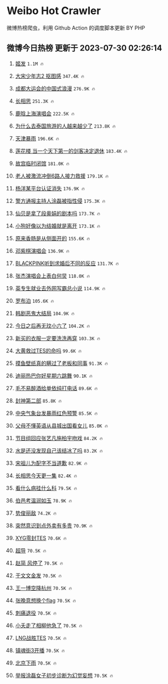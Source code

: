 # Weibo Hot Crawler 



微博热榜爬虫，利用 Github Action 的调度脚本更新 BY PHP 


## 微博今日热榜 更新于 2023-07-30 02:26:14 
1. [姬发](https://s.weibo.com/weibo?q=%E5%A7%AC%E5%8F%91&t=31&band_rank=1&Refer=top) `1.1M 🔥` 

1. [大宋少年志2 抠图感](https://s.weibo.com/weibo?q=%E5%A4%A7%E5%AE%8B%E5%B0%91%E5%B9%B4%E5%BF%972%20%E6%8A%A0%E5%9B%BE%E6%84%9F&t=31&band_rank=2&Refer=top) `347.4K 🔥` 

1. [成都大运会的中国式浪漫](https://s.weibo.com/weibo?q=%23%E6%88%90%E9%83%BD%E5%A4%A7%E8%BF%90%E4%BC%9A%E7%9A%84%E4%B8%AD%E5%9B%BD%E5%BC%8F%E6%B5%AA%E6%BC%AB%23&t=31&band_rank=3&Refer=top) `276.9K 🔥` 

1. [长相思](https://s.weibo.com/weibo?q=%E9%95%BF%E7%9B%B8%E6%80%9D&t=31&band_rank=4&Refer=top) `251.3K 🔥` 

1. [鹿晗上海演唱会](https://s.weibo.com/weibo?q=%23%E9%B9%BF%E6%99%97%E4%B8%8A%E6%B5%B7%E6%BC%94%E5%94%B1%E4%BC%9A%23&t=31&band_rank=5&Refer=top) `222.5K 🔥` 

1. [为什么去泰国旅游的人越来越少了](https://s.weibo.com/weibo?q=%23%E4%B8%BA%E4%BB%80%E4%B9%88%E5%8E%BB%E6%B3%B0%E5%9B%BD%E6%97%85%E6%B8%B8%E7%9A%84%E4%BA%BA%E8%B6%8A%E6%9D%A5%E8%B6%8A%E5%B0%91%E4%BA%86%23&t=31&band_rank=6&Refer=top) `213.8K 🔥` 

1. [天津暴雨](https://s.weibo.com/weibo?q=%23%E5%A4%A9%E6%B4%A5%E6%9A%B4%E9%9B%A8%23&t=31&band_rank=7&Refer=top) `196.6K 🔥` 

1. [莲花楼 当一个天下第一的剑客决定退休](https://s.weibo.com/weibo?q=%E8%8E%B2%E8%8A%B1%E6%A5%BC%20%E5%BD%93%E4%B8%80%E4%B8%AA%E5%A4%A9%E4%B8%8B%E7%AC%AC%E4%B8%80%E7%9A%84%E5%89%91%E5%AE%A2%E5%86%B3%E5%AE%9A%E9%80%80%E4%BC%91&t=31&band_rank=8&Refer=top) `183.4K 🔥` 

1. [故宫临时闭馆](https://s.weibo.com/weibo?q=%23%E6%95%85%E5%AE%AB%E4%B8%B4%E6%97%B6%E9%97%AD%E9%A6%86%23&t=31&band_rank=9&Refer=top) `181.0K 🔥` 

1. [老人被激流冲倒6路人接力救援](https://s.weibo.com/weibo?q=%23%E8%80%81%E4%BA%BA%E8%A2%AB%E6%BF%80%E6%B5%81%E5%86%B2%E5%80%926%E8%B7%AF%E4%BA%BA%E6%8E%A5%E5%8A%9B%E6%95%91%E6%8F%B4%23&t=31&band_rank=10&Refer=top) `179.1K 🔥` 

1. [杨洋某平台认证消失](https://s.weibo.com/weibo?q=%23%E6%9D%A8%E6%B4%8B%E6%9F%90%E5%B9%B3%E5%8F%B0%E8%AE%A4%E8%AF%81%E6%B6%88%E5%A4%B1%23&t=31&band_rank=11&Refer=top) `176.9K 🔥` 

1. [警方通报主持人涂磊被指性侵](https://s.weibo.com/weibo?q=%23%E8%AD%A6%E6%96%B9%E9%80%9A%E6%8A%A5%E4%B8%BB%E6%8C%81%E4%BA%BA%E6%B6%82%E7%A3%8A%E8%A2%AB%E6%8C%87%E6%80%A7%E4%BE%B5%23&t=31&band_rank=12&Refer=top) `175.3K 🔥` 

1. [仙贝是拿了段奥娟的剧本吗](https://s.weibo.com/weibo?q=%23%E4%BB%99%E8%B4%9D%E6%98%AF%E6%8B%BF%E4%BA%86%E6%AE%B5%E5%A5%A5%E5%A8%9F%E7%9A%84%E5%89%A7%E6%9C%AC%E5%90%97%23&t=31&band_rank=13&Refer=top) `173.7K 🔥` 

1. [小狗好像以为结婚就是离开](https://s.weibo.com/weibo?q=%23%E5%B0%8F%E7%8B%97%E5%A5%BD%E5%83%8F%E4%BB%A5%E4%B8%BA%E7%BB%93%E5%A9%9A%E5%B0%B1%E6%98%AF%E7%A6%BB%E5%BC%80%23&t=31&band_rank=14&Refer=top) `173.1K 🔥` 

1. [原来香肠是从侧面开的](https://s.weibo.com/weibo?q=%23%E5%8E%9F%E6%9D%A5%E9%A6%99%E8%82%A0%E6%98%AF%E4%BB%8E%E4%BE%A7%E9%9D%A2%E5%BC%80%E7%9A%84%23&t=31&band_rank=15&Refer=top) `155.6K 🔥` 

1. [邓紫棋演唱会](https://s.weibo.com/weibo?q=%E9%82%93%E7%B4%AB%E6%A3%8B%E6%BC%94%E5%94%B1%E4%BC%9A&t=31&band_rank=16&Refer=top) `136.9K 🔥` 

1. [BLACKPINK听到求婚后不同的反应](https://s.weibo.com/weibo?q=%23BLACKPINK%E5%90%AC%E5%88%B0%E6%B1%82%E5%A9%9A%E5%90%8E%E4%B8%8D%E5%90%8C%E7%9A%84%E5%8F%8D%E5%BA%94%23&t=31&band_rank=17&Refer=top) `131.7K 🔥` 

1. [张杰演唱会上表白何炅](https://s.weibo.com/weibo?q=%23%E5%BC%A0%E6%9D%B0%E6%BC%94%E5%94%B1%E4%BC%9A%E4%B8%8A%E8%A1%A8%E7%99%BD%E4%BD%95%E7%82%85%23&t=31&band_rank=18&Refer=top) `118.0K 🔥` 

1. [英专生就业去外网写霸总小说](https://s.weibo.com/weibo?q=%23%E8%8B%B1%E4%B8%93%E7%94%9F%E5%B0%B1%E4%B8%9A%E5%8E%BB%E5%A4%96%E7%BD%91%E5%86%99%E9%9C%B8%E6%80%BB%E5%B0%8F%E8%AF%B4%23&t=31&band_rank=19&Refer=top) `114.9K 🔥` 

1. [罗布泊](https://s.weibo.com/weibo?q=%E7%BD%97%E5%B8%83%E6%B3%8A&t=31&band_rank=20&Refer=top) `105.6K 🔥` 

1. [韩剧恶鬼大结局](https://s.weibo.com/weibo?q=%23%E9%9F%A9%E5%89%A7%E6%81%B6%E9%AC%BC%E5%A4%A7%E7%BB%93%E5%B1%80%23&t=31&band_rank=21&Refer=top) `104.9K 🔥` 

1. [今日之后再无玟小六了](https://s.weibo.com/weibo?q=%23%E4%BB%8A%E6%97%A5%E4%B9%8B%E5%90%8E%E5%86%8D%E6%97%A0%E7%8E%9F%E5%B0%8F%E5%85%AD%E4%BA%86%23&t=31&band_rank=22&Refer=top) `104.2K 🔥` 

1. [新买的衣服一定要洗洗再穿](https://s.weibo.com/weibo?q=%23%E6%96%B0%E4%B9%B0%E7%9A%84%E8%A1%A3%E6%9C%8D%E4%B8%80%E5%AE%9A%E8%A6%81%E6%B4%97%E6%B4%97%E5%86%8D%E7%A9%BF%23&t=31&band_rank=23&Refer=top) `103.3K 🔥` 

1. [大黄救过TES的命吗](https://s.weibo.com/weibo?q=%E5%A4%A7%E9%BB%84%E6%95%91%E8%BF%87TES%E7%9A%84%E5%91%BD%E5%90%97&t=31&band_rank=24&Refer=top) `99.6K 🔥` 

1. [摸鱼壁纸真的瞒过了老板和同事](https://s.weibo.com/weibo?q=%23%E6%91%B8%E9%B1%BC%E5%A3%81%E7%BA%B8%E7%9C%9F%E7%9A%84%E7%9E%92%E8%BF%87%E4%BA%86%E8%80%81%E6%9D%BF%E5%92%8C%E5%90%8C%E4%BA%8B%23&t=31&band_rank=25&Refer=top) `91.3K 🔥` 

1. [迪丽热巴你好星期六跳舞](https://s.weibo.com/weibo?q=%23%E8%BF%AA%E4%B8%BD%E7%83%AD%E5%B7%B4%E4%BD%A0%E5%A5%BD%E6%98%9F%E6%9C%9F%E5%85%AD%E8%B7%B3%E8%88%9E%23&t=31&band_rank=26&Refer=top) `90.1K 🔥` 

1. [毛不易醉酒给单依纯打电话](https://s.weibo.com/weibo?q=%23%E6%AF%9B%E4%B8%8D%E6%98%93%E9%86%89%E9%85%92%E7%BB%99%E5%8D%95%E4%BE%9D%E7%BA%AF%E6%89%93%E7%94%B5%E8%AF%9D%23&t=31&band_rank=27&Refer=top) `89.6K 🔥` 

1. [封神第二部](https://s.weibo.com/weibo?q=%E5%B0%81%E7%A5%9E%E7%AC%AC%E4%BA%8C%E9%83%A8&t=31&band_rank=28&Refer=top) `85.8K 🔥` 

1. [中央气象台发暴雨红色预警](https://s.weibo.com/weibo?q=%23%E4%B8%AD%E5%A4%AE%E6%B0%94%E8%B1%A1%E5%8F%B0%E5%8F%91%E6%9A%B4%E9%9B%A8%E7%BA%A2%E8%89%B2%E9%A2%84%E8%AD%A6%23&t=31&band_rank=29&Refer=top) `85.5K 🔥` 

1. [父母不懂英语从县城出国看女儿](https://s.weibo.com/weibo?q=%23%E7%88%B6%E6%AF%8D%E4%B8%8D%E6%87%82%E8%8B%B1%E8%AF%AD%E4%BB%8E%E5%8E%BF%E5%9F%8E%E5%87%BA%E5%9B%BD%E7%9C%8B%E5%A5%B3%E5%84%BF%23&t=31&band_rank=30&Refer=top) `85.0K 🔥` 

1. [节目组回应张艺凡施柏宇吻戏](https://s.weibo.com/weibo?q=%23%E8%8A%82%E7%9B%AE%E7%BB%84%E5%9B%9E%E5%BA%94%E5%BC%A0%E8%89%BA%E5%87%A1%E6%96%BD%E6%9F%8F%E5%AE%87%E5%90%BB%E6%88%8F%23&t=31&band_rank=31&Refer=top) `84.2K 🔥` 

1. [水是还没发现自己该结冰了吗](https://s.weibo.com/weibo?q=%E6%B0%B4%E6%98%AF%E8%BF%98%E6%B2%A1%E5%8F%91%E7%8E%B0%E8%87%AA%E5%B7%B1%E8%AF%A5%E7%BB%93%E5%86%B0%E4%BA%86%E5%90%97&t=31&band_rank=32&Refer=top) `83.2K 🔥` 

1. [宋祖儿为配字不当道歉](https://s.weibo.com/weibo?q=%23%E5%AE%8B%E7%A5%96%E5%84%BF%E4%B8%BA%E9%85%8D%E5%AD%97%E4%B8%8D%E5%BD%93%E9%81%93%E6%AD%89%23&t=31&band_rank=33&Refer=top) `82.9K 🔥` 

1. [长相思今天更一集](https://s.weibo.com/weibo?q=%23%E9%95%BF%E7%9B%B8%E6%80%9D%E4%BB%8A%E5%A4%A9%E6%9B%B4%E4%B8%80%E9%9B%86%23&t=31&band_rank=34&Refer=top) `82.4K 🔥` 

1. [看什么病挂什么科](https://s.weibo.com/weibo?q=%23%E7%9C%8B%E4%BB%80%E4%B9%88%E7%97%85%E6%8C%82%E4%BB%80%E4%B9%88%E7%A7%91%23&t=31&band_rank=35&Refer=top) `79.5K 🔥` 

1. [伯邑考温润如玉](https://s.weibo.com/weibo?q=%E4%BC%AF%E9%82%91%E8%80%83%E6%B8%A9%E6%B6%A6%E5%A6%82%E7%8E%89&t=31&band_rank=36&Refer=top) `78.9K 🔥` 

1. [势俊丽敌](https://s.weibo.com/weibo?q=%E5%8A%BF%E4%BF%8A%E4%B8%BD%E6%95%8C&t=31&band_rank=37&Refer=top) `74.2K 🔥` 

1. [突然意识到点外卖有多贵](https://s.weibo.com/weibo?q=%23%E7%AA%81%E7%84%B6%E6%84%8F%E8%AF%86%E5%88%B0%E7%82%B9%E5%A4%96%E5%8D%96%E6%9C%89%E5%A4%9A%E8%B4%B5%23&t=31&band_rank=38&Refer=top) `70.9K 🔥` 

1. [XYG零封TES](https://s.weibo.com/weibo?q=%23XYG%E9%9B%B6%E5%B0%81TES%23&t=31&band_rank=39&Refer=top) `70.6K 🔥` 

1. [超导](https://s.weibo.com/weibo?q=%E8%B6%85%E5%AF%BC&t=31&band_rank=40&Refer=top) `70.5K 🔥` 

1. [赵简 风停了](https://s.weibo.com/weibo?q=%E8%B5%B5%E7%AE%80%20%E9%A3%8E%E5%81%9C%E4%BA%86&t=31&band_rank=41&Refer=top) `70.5K 🔥` 

1. [于文文金发](https://s.weibo.com/weibo?q=%23%E4%BA%8E%E6%96%87%E6%96%87%E9%87%91%E5%8F%91%23&t=31&band_rank=42&Refer=top) `70.5K 🔥` 

1. [王一博空降杭州](https://s.weibo.com/weibo?q=%23%E7%8E%8B%E4%B8%80%E5%8D%9A%E7%A9%BA%E9%99%8D%E6%9D%AD%E5%B7%9E%23&t=31&band_rank=43&Refer=top) `70.5K 🔥` 

1. [张晚意想换个flag](https://s.weibo.com/weibo?q=%23%E5%BC%A0%E6%99%9A%E6%84%8F%E6%83%B3%E6%8D%A2%E4%B8%AAflag%23&t=31&band_rank=44&Refer=top) `70.5K 🔥` 

1. [刺痛退役](https://s.weibo.com/weibo?q=%23%E5%88%BA%E7%97%9B%E9%80%80%E5%BD%B9%23&t=31&band_rank=45&Refer=top) `70.5K 🔥` 

1. [小夭走了相柳他急了](https://s.weibo.com/weibo?q=%23%E5%B0%8F%E5%A4%AD%E8%B5%B0%E4%BA%86%E7%9B%B8%E6%9F%B3%E4%BB%96%E6%80%A5%E4%BA%86%23&t=31&band_rank=46&Refer=top) `70.5K 🔥` 

1. [LNG战胜TES](https://s.weibo.com/weibo?q=%23LNG%E6%88%98%E8%83%9CTES%23&t=31&band_rank=47&Refer=top) `70.5K 🔥` 

1. [镇魂街3开播](https://s.weibo.com/weibo?q=%23%E9%95%87%E9%AD%82%E8%A1%973%E5%BC%80%E6%92%AD%23&t=31&band_rank=48&Refer=top) `70.5K 🔥` 

1. [北京下雨](https://s.weibo.com/weibo?q=%23%E5%8C%97%E4%BA%AC%E4%B8%8B%E9%9B%A8%23&t=31&band_rank=49&Refer=top) `70.5K 🔥` 

1. [举报涂磊女子初步诊断为幻觉妄想](https://s.weibo.com/weibo?q=%23%E4%B8%BE%E6%8A%A5%E6%B6%82%E7%A3%8A%E5%A5%B3%E5%AD%90%E5%88%9D%E6%AD%A5%E8%AF%8A%E6%96%AD%E4%B8%BA%E5%B9%BB%E8%A7%89%E5%A6%84%E6%83%B3%23&t=31&band_rank=50&Refer=top) `70.5K 🔥` 

